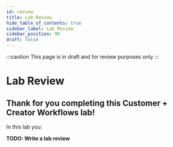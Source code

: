 ```yaml
---
id: review
title: Lab Review
hide_table_of_contents: true
sidebar_label: Lab Review
sidebar_position: 99
draft: false
---
```

:::caution
This page is in draft and for review purposes only
:::

# Lab Review

## Thank for you completing this Customer + Creator Workflows lab!

In this lab you:

**TODO: Write a lab review**